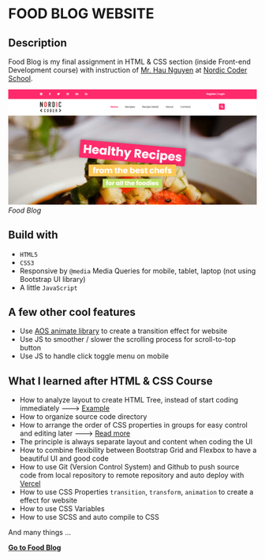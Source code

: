 # FOOD BLOG WEBSITE

## Description
Food Blog is my final assignment in HTML & CSS section (inside Front-end Development course) with instruction of [Mr. Hau Nguyen](https://github.com/paulnguyen-mn) at [Nordic Coder School](https://nordiccoder.com/).

![Food Blog banner](images/food-blog-banner.png)
*Food Blog*

## Build with 

- `HTML5`
- `CSS3`
- Responsive by `@media` Media Queries for mobile, tablet, laptop (not using Bootstrap UI library)
- A little `JavaScript`

## A few other cool features

- Use [AOS animate library](https://github.com/michalsnik/aos) to create a transition effect for website
- Use JS to smoother / slower the scrolling process for scroll-to-top button
- Use JS to handle click toggle menu on mobile

## What I learned after HTML & CSS Course

- How to analyze layout to create HTML Tree, instead of start coding immediately ---> [Example](markdown/home-html-tree.md)
- How to organize source code directory
- How to arrange the order of CSS properties in groups for easy control and editing later ---> [Read more](https://css-tricks.com/poll-results-how-do-you-order-your-css-properties/)
- The principle is always separate layout and content when coding the UI
- How to combine flexibility between Bootstrap Grid and Flexbox to have a beautiful UI and good code
- How to use Git (Version Control System) and Github to push source code from local repository to remote repository and auto deploy with [Vercel](https://vercel.com/)
- How to use CSS Properties `transition`, `transform`, `animation` to create a effect for website
- How to use CSS Variables 
- How to use SCSS and auto compile to CSS 

And many things ...

**[Go to Food Blog](https://food-blog.vercel.app)**